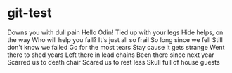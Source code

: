 # git-test
Downs you with dull pain
Hello Odin!
Tied up with your legs
Hide helps, on the way
Who will help you fall?
It's just all so frail
So long since we fell
Still don't know we failed
Go for the most tears
Stay cause it gets strange
Went there to shed years
Left there in lead chains
Been there since next year
Scarred us to death chair
Scared us to rest less
Skull full of house guests
